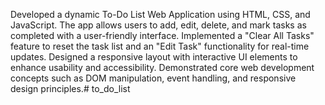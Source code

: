 Developed a dynamic To-Do List Web Application using HTML, CSS, and JavaScript. The app allows users to add, edit, delete, and mark tasks as completed with a user-friendly interface. Implemented a "Clear All Tasks" feature to reset the task list and an "Edit Task" functionality for real-time updates. Designed a responsive layout with interactive UI elements to enhance usability and accessibility. Demonstrated core web development concepts such as DOM manipulation, event handling, and responsive design principles.# to_do_list

